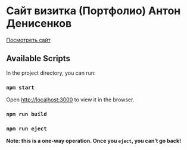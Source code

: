 # Сайт визитка (Портфолио) Антон Денисенков

[Посмотреть сайт](https://portfolio-qwerander.vercel.app)

## Available Scripts

In the project directory, you can run:

### `npm start`

Open [http://localhost:3000](http://localhost:3000) to view it in the browser.

### `npm run build`

### `npm run eject`

**Note: this is a one-way operation. Once you `eject`, you can’t go back!**
